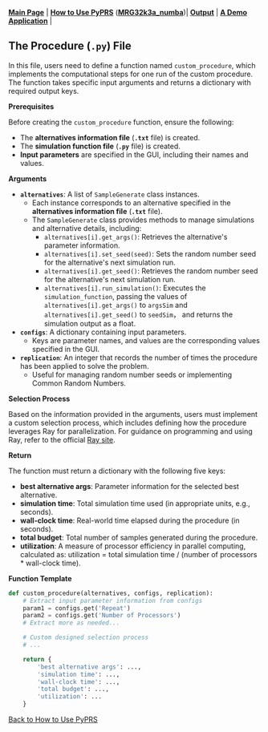 [**Main Page**](../README.md) | [**How to Use PyPRS**](How%20to%20Use%20PyPRS.md) ([**MRG32k3a_numba**](MRG32k3a_numba.md))| [**Output**](Output.md) | [**A Demo Application**](A%20Demo%20Application.md) |

## The Procedure (`.py`) File

In this file, users need to define a function named `custom_procedure`, which implements the computational steps for one run of the custom procedure. The function takes specific input arguments and returns a dictionary with required output keys. 

**Prerequisites**

Before creating the `custom_procedure` function, ensure the following:
- The **alternatives information file** (**`.txt`** file) is created.
- The **simulation function file** (**`.py`** file) is created.
- **Input parameters** are specified in the GUI, including their names and values.

**Arguments**
- **`alternatives`**: A list of `SampleGenerate` class instances.
  - Each instance corresponds to an alternative specified in the **alternatives information file** (**`.txt`** file).
  - The `SampleGenerate` class provides methods to manage simulations and alternative details, including:
    - `alternatives[i].get_args()`: Retrieves the alternative's parameter information.
    - `alternatives[i].set_seed(seed)`: Sets the random number seed for the alternative's next simulation run.
    - `alternatives[i].get_seed()`: Retrieves the random number seed for the alternative's next simulation run.
    - `alternatives[i].run_simulation()`: Executes the `simulation_function`, passing the values of `alternatives[i].get_args()` to `argsSim` and `alternatives[i].get_seed()` to `seedSim`， and returns the simulation output as a float.
- **`configs`**: A dictionary containing input parameters.
  - Keys are parameter names, and values are the corresponding values specified in the GUI.
- **`replication`**: An integer that records the number of times the procedure has been applied to solve the problem.
  - Useful for managing random number seeds or implementing Common Random Numbers.
 
**Selection Process**

Based on the information provided in the arguments, users must implement a custom selection process, which includes defining how the procedure leverages Ray for parallelization. For guidance on programming and using Ray, refer to the official <a href="https://docs.ray.io/en/latest/index.html">Ray site</a>.



**Return**

The function must return a dictionary with the following five keys:
- **best alternative args**: Parameter information for the selected best alternative.
- **simulation time**: Total simulation time used (in appropriate units, e.g., seconds).
- **wall-clock time**: Real-world time elapsed during the procedure (in seconds).
- **total budget**: Total number of samples generated during the procedure.
- **utilization**: A measure of processor efficiency in parallel computing, calculated as:  utilization = total simulation time / (number of processors * wall-clock time).

**Function Template**
```python
def custom_procedure(alternatives, configs, replication):
    # Extract input parameter information from configs
    param1 = configs.get('Repeat')
    param2 = configs.get('Number of Processors')
    # Extract more as needed...

    # Custom designed selection process
    # ...

    return {
        'best alternative args': ...,
        'simulation time': ...,
        'wall-clock time': ...,
        'total budget': ...,
        'utilization': ...
    }
```




<a href="How to Use PyPRS.md#PF">Back to How to Use PyPRS</a>

